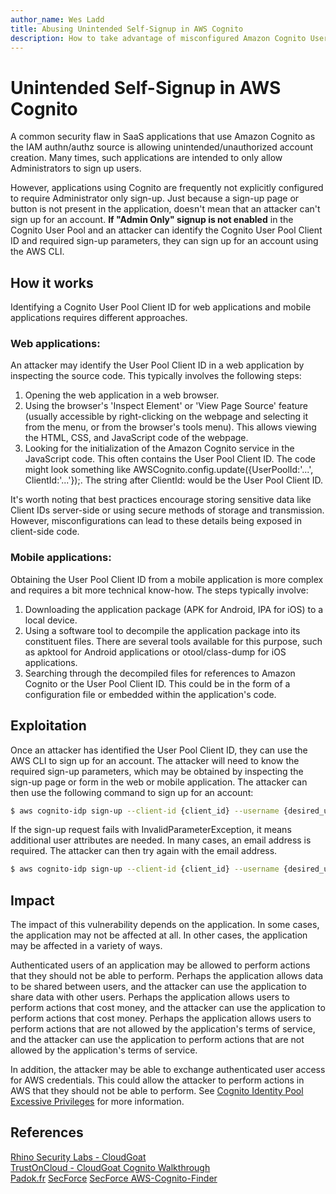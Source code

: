 ```yaml
---
author_name: Wes Ladd
title: Abusing Unintended Self-Signup in AWS Cognito
description: How to take advantage of misconfigured Amazon Cognito User Pools.
---
```

# Unintended Self-Signup in AWS Cognito

A common security flaw in SaaS applications that use Amazon Cognito as the IAM authn/authz source is allowing unintended/unauthorized account creation. Many times, such applications are intended to only allow Administrators to sign up users. 

However, applications using Cognito are frequently not explicitly configured to require Administrator only sign-up. Just because a sign-up page or button is not present in the application, doesn't mean that an attacker can't sign up for an account. __If "Admin Only" signup is not enabled__ in the Cognito User Pool and an attacker can identify the Cognito User Pool Client ID and required sign-up parameters, they can sign up for an account using the AWS CLI.

## How it works
Identifying a Cognito User Pool Client ID for web applications and mobile applications requires different approaches.

### Web applications:
An attacker may identify the User Pool Client ID in a web application by inspecting the source code. This typically involves the following steps:

1. Opening the web application in a web browser. 
2. Using the browser's 'Inspect Element' or 'View Page Source' feature (usually accessible by right-clicking on the webpage and selecting it from the menu, or from the browser's tools menu). This allows viewing the HTML, CSS, and JavaScript code of the webpage. 
3. Looking for the initialization of the Amazon Cognito service in the JavaScript code. This often contains the User Pool Client ID. The code might look something like AWSCognito.config.update({UserPoolId:'...', ClientId:'...'});. The string after ClientId: would be the User Pool Client ID. 

It's worth noting that best practices encourage storing sensitive data like Client IDs server-side or using secure methods of storage and transmission. However, misconfigurations can lead to these details being exposed in client-side code.

### Mobile applications:
Obtaining the User Pool Client ID from a mobile application is more complex and requires a bit more technical know-how. The steps typically involve:

1. Downloading the application package (APK for Android, IPA for iOS) to a local device.
2. Using a software tool to decompile the application package into its constituent files. There are several tools available for this purpose, such as apktool for Android applications or otool/class-dump for iOS applications. 
3. Searching through the decompiled files for references to Amazon Cognito or the User Pool Client ID. This could be in the form of a configuration file or embedded within the application's code.

## Exploitation
Once an attacker has identified the User Pool Client ID, they can use the AWS CLI to sign up for an account. The attacker will need to know the required sign-up parameters, which may be obtained by inspecting the sign-up page or form in the web or mobile application. The attacker can then use the following command to sign up for an account:

```bash
$ aws cognito-idp sign-up --client-id {client_id} --username {desired_username} --password {desired_password}
```

If the sign-up request fails with InvalidParameterException, it means additional user attributes are needed. In many cases, an email address is required. The attacker can then try again with the email address.

```bash
$ aws cognito-idp sign-up --client-id {client_id} --username {desired_username} --password {desired_password} --user-attributes Name=email,Value={email_address}
```

## Impact
The impact of this vulnerability depends on the application. In some cases, the application may not be affected at all. In other cases, the application may be affected in a variety of ways. 

Authenticated users of an application may be allowed to perform actions that they should not be able to perform. Perhaps the application allows data to be shared between users, and the attacker can use the application to share data with other users. Perhaps the application allows users to perform actions that cost money, and the attacker can use the application to perform actions that cost money. Perhaps the application allows users to perform actions that are not allowed by the application's terms of service, and the attacker can use the application to perform actions that are not allowed by the application's terms of service.

In addition, the attacker may be able to exchange authenticated user access for AWS credentials. This could allow the attacker to perform actions in AWS that they should not be able to perform. See [Cognito Identity Pool Excessive Privileges](./cognito_identity_pool_excessive_privileges.md) for more information.

## References
[Rhino Security Labs - CloudGoat](https://github.com/RhinoSecurityLabs/cloudgoat/tree/master/scenarios/vulnerable_cognito)  
[TrustOnCloud - CloudGoat Cognito Walkthrough](https://trustoncloud.com/exploit-two-of-the-most-common-vulnerabilities-in-amazon-cognito-with-cloudgoat/)  
[Padok.fr](https://www.padok.fr/en/blog/aws-cognito-pentest#Attack_1:_Unwanted_account_creation)
[SecForce](https://www.secforce.com/blog/aws-cognito-pitfalls-default-settings-attackers-love-and-you-should-know-about/)
[SecForce AWS-Cognito-Finder](https://github.com/SECFORCE/AWS-Cognito-Finder)

